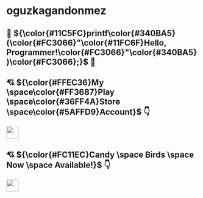 # oguzkagandonmez

## :space_invader: ${\color{#11C5FC}printf\color{#340BA5}(\color{#FC3066}"\color{#11FC6F}Hello, Programmer!\color{#FC3066}"\color{#340BA5})\color{#FC3066};}$ :space_invader:

## :cupid: ${\color{#FFEC36}My \space\color{#FF3687}Play \space\color{#36FF4A}Store \space\color{#5AFFD9}Account}$ :point_down:
[<img alt="" width="32" height="32" src="https://i1.wp.com/9to5google.com/wp-content/uploads/sites/4/2022/07/current-google-play-icon.jpg" />](https://play.google.com/store/apps/dev?id=7530952113254800524)

## :cupid: ${\color{#FC11EC}Candy \space Birds \space Now \space Available!}$ :point_down:
[<img alt="" width="32" height="32" src="https://play-lh.googleusercontent.com/4lTqUnHH1IG3y9g6MdgrVteqWK5U_MELyQdMeMS7fYMPD1t4dsldhsJ-Qp9XnB-31BVZ=w240-h480-rw" />](https://play.google.com/store/apps/details?id=com.UniversalGameStudios.CandyBirdsHalloweenSpecial)


